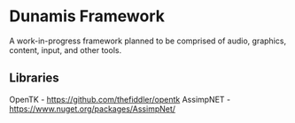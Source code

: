 # Dunamis Framework

A work-in-progress framework planned to be comprised of audio, graphics, content, input, and other tools.

## Libraries
OpenTK - https://github.com/thefiddler/opentk
AssimpNET - https://www.nuget.org/packages/AssimpNet/
